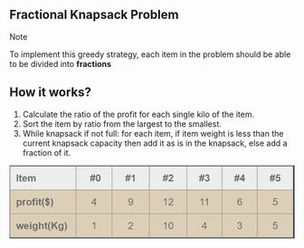 ## Fractional Knapsack Problem
> [!NOTE]
> To implement this greedy strategy, each item in the problem should be able to be divided into **fractions**

## How it works?
1. Calculate the ratio of the profit for each single kilo of the item.
2. Sort the item by ratio from the largest to the smallest.
3. While knapsack if not full: for each item, if item weight is less than the current knapsack capacity then add it as is in the knapsack, else add a fraction of it.

![Fractional Knapsack problem](https://github.com/Mohammed-Abdelmoneim/Algorithms-Analysis-and-Design-from-scratch/blob/main/greedy_algorithm/fractional_knapsack_problem/Fractional%20Knapsack.png)
